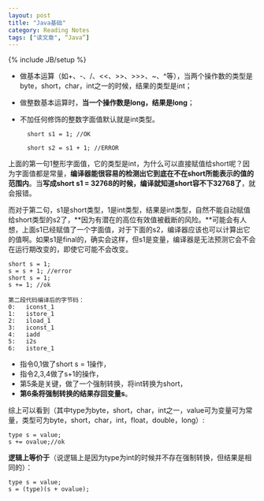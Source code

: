 ```yaml
---
layout: post
title: "Java基础"
category: Reading Notes
tags: ["读文章", “Java”]
---
```

{% include JB/setup %}

- 做基本运算（如+、-、/、<<、>>、>>>、~、^等），当两个操作数的类型是byte，short，char，int之一的时候，结果的类型是int；
- 做整数基本运算时，**当一个操作数是long，结果是long**；
- 不加任何修饰的整数字面值默认就是int类型。

		short s1 = 1; //OK
		
		short s2 = s1 + 1; //ERROR

上面的第一句1整形字面值，它的类型是int，为什么可以直接赋值给short呢？因为字面值都是常量，**编译器能很容易的检测出它到底在不在short所能表示的值的范围内**。当**写成short s1 = 32768的时候，编译就知道short容不下32768了**，就会报错。

而对于第二句，s1是short类型，1是int类型，结果是int类型，自然不能自动赋值给short类型的s2了，**因为有潜在的高位有效值被截断的风险。**可能会有人想，上面s1已经赋值了一个字面值，对于下面的s2，编译器应该也可以计算出它的值啊。如果s1是final的，确实会这样，但s1是变量，编译器是无法预测它会不会在运行期改变的，即使它可能不会改变。

	short s = 1;
	s = s + 1; //error
	short s = 1;
	s += 1; //ok
	
	第二段代码编译后的字节码：
	0:   iconst_1
	1:   istore_1
	2:   iload_1
	3:   iconst_1
	4:   iadd
	5:   i2s
	6:   istore_1
	
- 指令0,1做了short s = 1操作，
- 指令2,3,4做了s+1的操作，
- 第5条是关键，做了一个强制转换，将int转换为short，
- **第6条将强制转换的结果存回变量s**。

综上可以看到（其中type为byte，short，char，int之一，value可为变量可为常量，类型可为byte，short，char，int，float，double，long）:

	type s = value;
	s += ovalue;//ok
	
**逻辑上等价于**（说逻辑上是因为type为int的时候并不存在强制转换，但结果是相同的）：

	type s = value;
	s = (type)(s + ovalue);

